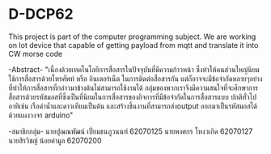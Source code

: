 # D-DCP62
This project is part of the computer programming subject. We are working on Iot device that capable of getting payload from mqtt and translate it into CW morse code

   -Abstract- 
   "เนื่องด้วยเทคโนโลยีการสื่อสารในปัจจุบันที่มีความก้าวหน้า ซึ่งทำให้คนส่วนใหญ่นิยมใช้การสื่อสารด้วยโทรศัพท์ 
หรือ อินเตอร์เน็ต ในการติดต่อสื่อสารกัน แต่ก็อาจจะมีข้อจำกัดหลายๆอย่างที่ทำให้การสื่อสารที่กล่าวมาข้างต้นไม่สามารถใช้งานได้ 
กลุ่มของพวกเราจึงมีความสนใจที่จะศึกษาการสื่อสารด้วยรหัสมอสที่ซึ่งเป็นที่นิยมในการสื่อสารของกิจการที่มีข้อจำกัดในการสื่อสารแบบ
ปกติทั่วไป อาทิเช่น เรือดำน้ำและดาวเทียมเป็นต้น และสร้างชิ้นงานที่สามารถส่งoutput ออกมาเป็นรหัสมอสได้ด้วยแผงวงจร arduino"

   -สมาชิกกลุ่ม-
นายปุณณพัฒน์ เปี่ยมธนภูวนนท์ 62070125
นายพงศกร โหงวเกิด         62070127
นายสิรวิชญ์ น้อยคำมูล        62070200

